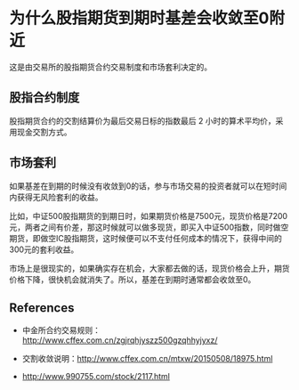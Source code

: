 # 为什么股指期货到期时基差会收敛至0附近

这是由交易所的股指期货合约交易制度和市场套利决定的。

## 股指合约制度

股指期货合约的交割结算价为最后交易日标的指数最后 2 小时的算术平均价，采用现金交割方式。

## 市场套利

如果基差在到期的时候没有收敛到0的话，参与市场交易的投资者就可以在短时间内获得无风险套利的收益。

比如，中证500股指期货的到期日时，如果期货价格是7500元，现货价格是7200元，两者之间有价差，那这时候就可以做多现货，即买入中证500指数，同时做空期货，即做空IC股指期货，这时候便可以不支付任何成本的情况下，获得中间的300元的套利收益。

市场上是很现实的，如果确实存在机会，大家都去做的话，现货价格会上升，期货价格下降，很快机会就消失了。所以，基差在到期时通常都会收敛至0。

## References

* 中金所合约交易规则：http://www.cffex.com.cn/zgjrqhjyszz500gzqhhyjyxz/

* 交割收敛说明：http://www.cffex.com.cn/mtxw/20150508/18975.html

* http://www.990755.com/stock/2117.html
